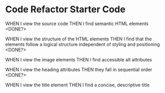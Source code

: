 # Code Refactor Starter Code

WHEN I view the source code
THEN I find semantic HTML elements <DONE?>

WHEN I view the structure of the HTML elements
THEN I find that the elements follow a logical structure independent of styling and positioning <DONE?>

WHEN I view the image elements
THEN I find accessible alt attributes <DONE>

WHEN I view the heading attributes
THEN they fall in sequential order <DONE?>

WHEN I view the title element
THEN I find a concise, descriptive title <DONE>